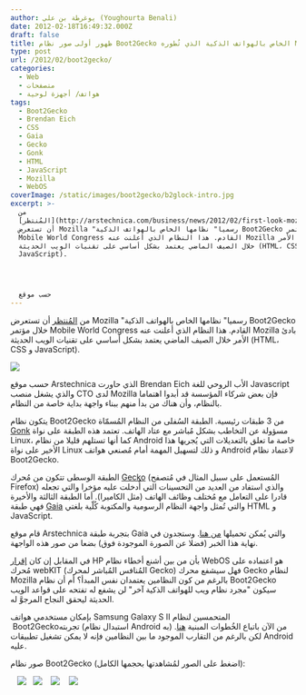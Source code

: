 ```yaml
---
author: يوغرطة بن علي (Youghourta Benali)
date: 2012-02-18T16:49:32.000Z
draft: false
title: ظهور أولى صور نظام Boot2Gecko الخاص بالهواتف الذكية الذي تُطوره Mozilla
type: post
url: /2012/02/boot2gecko/
categories:
  - Web
  - متصفحات
  - هواتف/ أجهزة لوحية
tags:
  - Boot2Gecko
  - Brendan Eich
  - CSS
  - Gaia
  - Gecko
  - Gonk
  - HTML
  - JavaScript
  - Mozilla
  - WebOS
coverImage: /static/images/boot2gecko/b2glock-intro.jpg
excerpt: >-
  من
  [المُنتظر](http://arstechnica.com/business/news/2012/02/first-look-mozillas-boot2gecko-mobile-platform-and-gaia-ui.ars)
  أن تستعرض Mozilla "رسميا" نظامها الخاص بالهواتف الذكية Boot2Gecko خلال مؤتمر
  Mobile World Congress القادم. هذا النظام الذي أعلنت عنه Mozilla بادئ الأمر
  خلال الصيف الماضي يعتمد بشكل أساسي على تقنيات الويب الحديثة (HTML، CSS و
  JavaScript).




  حسب موقع
---
```

من [المُنتظر](http://arstechnica.com/business/news/2012/02/first-look-mozillas-boot2gecko-mobile-platform-and-gaia-ui.ars) أن تستعرض Mozilla "رسميا" نظامها الخاص بالهواتف الذكية Boot2Gecko خلال مؤتمر Mobile World Congress القادم. هذا النظام الذي أعلنت عنه Mozilla بادئ الأمر خلال الصيف الماضي يعتمد بشكل أساسي على تقنيات الويب الحديثة (HTML، CSS و JavaScript).

![](/static/images/boot2gecko/b2glock-intro.jpg)

حسب موقع Arstechnica الذي حاورت Brendan Eich الأب الروحي للغة Javascript والذي يشغل منصب CTO لدى Mozilla فإن بعض شركاء المؤسسة قد أبدوا اهتماما بالنظام، وأن هناك من بدأ منهم ببناء واجهة بداية خاصة من النظام.

يتكون نظام Boot2Gecko من 3 طبقات رئيسية. الطبقة السُفلى من النظام المُسمّاة [Gonk](https://wiki.mozilla.org/B2G/Roadmap#System\_.28Gonk.29) مسؤولة عن التخاطب بشكل مُباشر مع عتاد الهاتف. تعتمد هذه الطبقة على نواة Linux، كما أنها تستلهم قليلا من نظام Android خاصة ما تعلق بالتعديلات التي يُجريها هذا الأخير على نواة Linux و ذلك لتسهيل المهمة أمام مُصنعي هواتف Android لاعتماد نظام Boot2Gecko.

الطبقة الوسطى تتكون من مُحرك [Gecko](https://wiki.mozilla.org/B2G/Roadmap#Gecko) (المُستعمل على سبيل المثال في مُتصفح Firefox) والذي استفاد من العديد من التحسينات التي أُدخلت عليه مؤخرا والتي تجعله قادرا على التعامل مع مُختلف وظائف الهاتف (مثل الكاميرا). أما الطبقة الثالثة والأخيرة فهي طبقة [Gaia](https://wiki.mozilla.org/B2G/Roadmap#User_Interface\_.28Gaia.29\_2) والتي تُمثل واجهة النظام الرسومية والمكتوبة كُلّية بلغتي HTML و JavaScript.

قام موقع Arstechnica بتجربة طبقة Gaia والتي يُمكن تحميلها [من هنا](https://github.com/andreasgal/gaia). وستجدون في نهاية هذا الخبر (فضلا عن الصورة الموجودة فوق) بضعا من صور هذه الواجهة.

في المقابل إن كان [إقرار](http://www.nytimes.com/2012/01/02/technology/hewlett-packards-touchpad-was-built-on-flawed-software-some-say.html?\_r=1\&pagewant) HP بأن من بين أشنع أخطاء نظام WebOS هو اعتماده على مُحرك webKIT (المُنافس المُباشر لمحرك Gecko) فهل سيشفع محرك Gecko لنظام Mozilla بالرغم من كون النظامين يعتمدان نفس المبدأ؟ أم أن نظام Boot2Gecko سيكون "مجرد نظام ويب للهواتف الذكية آخر" لن يشفع له تفتحه على قواعد الويب الحديثة ليحقق النجاح المرجوَّ له.

بإمكان مستخدمي هواتف Samsung Galaxy S II المتحمسين لنظام  Boot2Geckoتجربته (استبدال نظام Android به) من الآن باتباع الخُطوات المبنية [هنا](http://johnhammink.blogspot.com/2012/01/part-1-setting-up-boot-to-gecko-build.html). لكن بالرغم من التقارب الموجود ما بين النظامين فإنه لا يمكن تشغيل تطبيقات Android عليه.

صور نظام Boot2Gecko (اضغط على الصور لمُشاهدتها بحجمها الكامل):

   ![](/static/images/boot2gecko/b2ghome-intro.jpg)   ![](/static/images/boot2gecko/b2gmaps-intro.jpg)    ![](/static/images/boot2gecko/b2gbrowser-intro.jpg)    ![](/static/images/boot2gecko/b2gdialer-intro.jpg)
